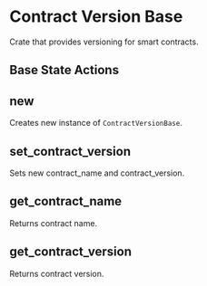 # Contract Version Base

Crate that provides versioning for smart contracts.

## Base State Actions

## new
Creates new instance of `ContractVersionBase`.

## set_contract_version
Sets new contract_name and contract_version.

## get_contract_name
Returns contract name.

## get_contract_version
Returns contract version.